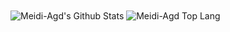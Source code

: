 
  <img  align="center" src="https://github-readme-stats.vercel.app/api?username=Meidi-Agd&&show_icons=true&theme=omni" alt="Meidi-Agd's Github Stats">
  <img  align="center" src="https://github-readme-stats.vercel.app/api/top-langs/?username=Meidi-Agd&theme=omni" alt="Meidi-Agd Top Lang">

